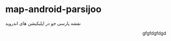 # map-android-parsijoo
نقشه پارسی جو در اپلیکیشن های اندروید


<p style="direction:rtl">gfgfdgfdgd</p>
